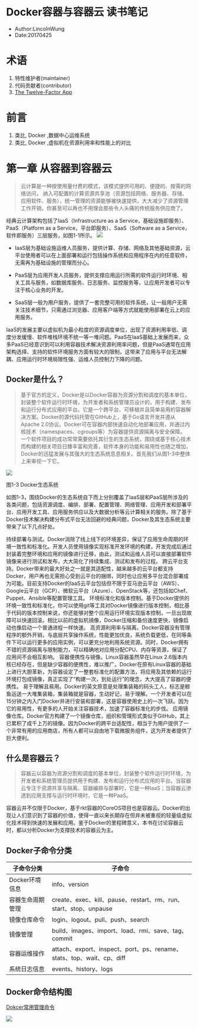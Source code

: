 # Docker容器与容器云 读书笔记
* Author:LincolnWung
* Date:20170425

# 术语

1. 特性维护者(maintainer)
2. 代码贡献者(contributor)
3. [The Twelve-Factor App](https://12factor.net/zh_cn/)

# 前言

1. 类比, Docker ,数据中心运维系统
2. 类比, Docker ,虚拟机在资源利用率和性能上的对比

# 第一章 从容器到容器云

>云计算是一种按使用量付费的模式，该模式提供可用的、便捷的、按需的网络访问， 纳入可配置的计算资源共享池（资源包括网络、服务器、存储、应用软件、服务），统一管理的资源能够被快速提供，大大减少了资源管理工作开销，你甚至可以再也不用理会那些令人头痛的传统服务供应商了。

经典云计算架构包括了IaaS（Infrastructure as a Service，基础设施即服务）、PaaS（Platform as a Service，平台即服务）、SaaS（Software as a Service，软件即服务）三层服务，如图1-1所示。
![](http://epub.ituring.com.cn/api/storage/getbykey/screenshow?key=1505bf8b6d40c1a04597)

* IaaS层为基础设施运维人员服务，提供计算、存储、网络及其他基础资源，云平台使用者可以在上面部署和运行包括操作系统和应用程序在内的任意软件，无需再为基础设施的管理而分心。

* PaaS层为应用开发人员服务，提供支撑应用运行所需的软件运行时环境、相关工具与服务，如数据库服务、日志服务、监控服务等，让应用开发者可以专注于核心业务的开发。

* SaaS层一般为用户服务，提供了一套完整可用的软件系统，让一般用户无需关注技术细节，只需通过浏览器、应用客户端等方式就能使用部署在云上的应用服务。


IaaS的发展主要以虚拟机为最小粒度的资源调度单位，出现了资源利用率低、调度分发缓慢、软件堆栈环境不统一等一堆问题。PaaS在IaaS基础上发展而来，众多PaaS已经意识到可以利用容器技术解决资源利用率问题，但是PaaS通常在应用架构选择、支持的软件环境服务方面有较大的限制，这带来了应用与平台无法解耦、应用运行时环境局限性强、运维人员控制力下降的问题。


## Docker是什么？

>基于官方的定义，Docker是以Docker容器为资源分割和调度的基本单位，封装整个软件运行时环境，为开发者和系统管理员设计的，用于构建、发布和运行分布式应用的平台。它是一个跨平台、可移植并且简单易用的容器解决方案。Docker的源代码托管在GitHub上，基于Go语言开发并遵从Apache 2.0协议。Docker可在容器内部快速自动化地部署应用，并通过内核技术（namespaces、cgroups等）为容器提供资源隔离与安全保障。
一个软件项目的成功常常需要依托其衍生的生态系统，围绕或基于核心技术而构建的相关项目日臻丰富和完善，软件本身的功能和易用性也随之增加，Docker的迅猛发展与其强大的生态系统息息相关。首先我们从图1-3中整体上来审视一下它。

![](http://epub.ituring.com.cn/api/storage/getbykey/screenshow?key=1505f21ef12a2e759c69)

图1-3 Docker生态系统

如图1-3，围绕Docker的生态系统自下而上分别覆盖了IaaS层和PaaS层所涉及的各类问题，包括资源调度、编排、部署、配置管理、网络管理、应用开发和部署平台、应用开发工具、应用服务供应以及大数据分析等云计算相关的服务。除了基于Docker技术解决构建分布式平台无法回避的经典问题，Docker及其生态系统主要带来了以下几点好处。

持续部署与测试。Docker消除了线上线下的环境差异，保证了应用生命周期的环境一致性和标准化。开发人员使用镜像实现标准开发环境的构建，开发完成后通过封装着完整环境和应用的镜像进行迁移，由此，测试和运维人员可以直接部署软件镜像来进行测试和发布，大大简化了持续集成、测试和发布的过程。
跨云平台支持。Docker带来的最大好处之一就是其适配性，越来越多的云平台都支持Docker，用户再也无需担心受到云平台的捆绑，同时也让应用多平台混合部署成为可能。目前支持Docker的IaaS云平台包括但不限于亚马逊云平台（AWS）、Google云平台（GCP）、微软云平台（Azure）、OpenStack等，还包括如Chef、Puppet、Ansible等配置管理工具。
环境标准化和版本控制。基于Docker提供的环境一致性和标准化，你可以使用git等工具对Docker镜像进行版本控制，相比基于代码的版本控制来说，你还能够对整个应用运行环境实现版本控制，一旦出现故障可以快速回滚。相比以前的虚拟机镜像，Docker压缩和备份速度更快，镜像启动也像启动一个普通进程一样快速。
高资源利用率与隔离。Docker容器没有管理程序的额外开销，与底层共享操作系统，性能更加优良，系统负载更低，在同等条件下可以运行更多的应用实例，可以更充分地利用系统资源。同时，Docker拥有不错的资源隔离与限制能力，可以精确地对应用分配CPU、内存等资源，保证了应用间不会相互影响。
容器便携性与镜像。Linux容器虽然早在Linux 2.6版本内核已经存在，但是缺少容器的便携性，难以推广。Docker在原有Linux容器的基础上进行大胆革新，为容器设定了一整套标准化的配置方法，将应用及其依赖的运行环境打包成镜像，真正实现了“构建一次，到处运行”的理念，大大提高了容器的便携性。
易于理解且易用。Docker的英文原意是处理集装箱的码头工人，标志是鲸鱼运送一大堆集装箱，集装箱就是容器，生动好记，易于理解。一个开发者可以在15分钟之内入门Docker并进行安装和部署，这是容器使用史上的一次飞跃。因为它的易用性，有更多的人开始关注容器技术，加速了容器标准化的步伐。
应用镜像仓库。Docker官方构建了一个镜像仓库，组织和管理形式类似于GitHub，其上已累积了成千上万的镜像。因为Docker的跨平台适配性，相当于为用户提供了一个非常有用的应用商店，所有人都可以自由地下载微服务组件，这为开发者提供了巨大便利。

## 什么是容器云？


>容器云以容器为资源分割和调度的基本单位，封装整个软件运行时环境，为开发者和系统管理员提供用于构建、发布和运行分布式应用的平台。当容器云专注于资源共享与隔离、容器编排与部署时，它是一种IaaS；当容器云渗透到应用支撑与运行时环境时，它是一种PaaS。

容器云并不仅限于Docker，基于rkt容器的CoreOS项目也是容器云。Docker的出现让人们意识到了容器的价值，使得一直以来长期存在但并未被重视的轻量级虚拟化技术得到快速的发展和应用。鉴于Docker的里程碑意义，本书在讨论容器云时，都以分析Docker为支撑技术的容器云为主。


## **Docker子命令分类**

子命令分类      | 子命令                                                        
---------- | -----------------------------------------------------------
Docker环境信息 | info、version                                               
容器生命周期管理   | create、exec、kill、pause、restart、rm、run、start、stop、unpause   
镜像仓库命令     | login、logout、pull、push、search                              
镜像管理       | build、images、import、load、rmi、save、tag、commit               
容器运维操作     | attach、export、inspect、port、ps、rename、stats、top、wait、cp、diff
系统日志信息     | events、history、logs    


## Docker命令结构图

[Dokcer常用管理命令](https://segmentfault.com/a/1190000000751601)

![](https://segmentfault.com/img/bVdlRG)                                    